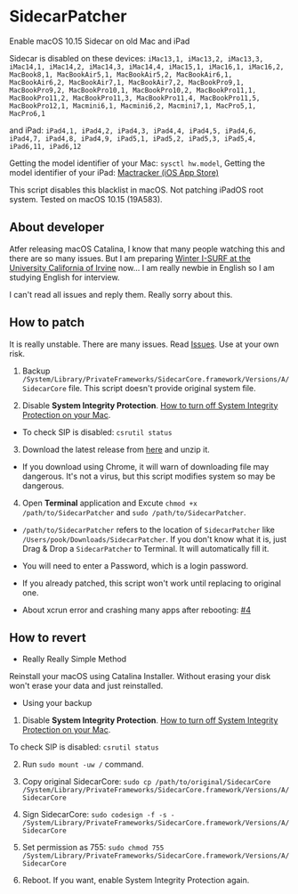 # SidecarPatcher

Enable macOS 10.15 Sidecar on old Mac and iPad

Sidecar is disabled on these devices: `iMac13,1, iMac13,2, iMac13,3, iMac14,1, iMac14,2, iMac14,3, iMac14,4, iMac15,1, iMac16,1, iMac16,2, MacBook8,1, MacBookAir5,1, MacBookAir5,2, MacBookAir6,1, MacBookAir6,2, MacBookAir7,1, MacBookAir7,2, MacBookPro9,1, MacBookPro9,2, MacBookPro10,1, MacBookPro10,2, MacBookPro11,1, MacBookPro11,2, MacBookPro11,3, MacBookPro11,4, MacBookPro11,5, MacBookPro12,1, Macmini6,1, Macmini6,2, Macmini7,1, MacPro5,1, MacPro6,1`

and iPad: `iPad4,1, iPad4,2, iPad4,3, iPad4,4, iPad4,5, iPad4,6, iPad4,7, iPad4,8, iPad4,9, iPad5,1, iPad5,2, iPad5,3, iPad5,4, iPad6,11, iPad6,12`

Getting the model identifier of your Mac: `sysctl hw.model`, Getting the model identifier of your iPad: [Mactracker (iOS App Store)](https://apps.apple.com/us/app/mactracker/id311421597)

This script disables this blacklist in macOS. Not patching iPadOS root system. Tested on macOS 10.15 (19A583).

## About developer

Atfer releasing macOS Catalina, I know that many people watching this and there are so many issues. But I am preparing [Winter I-SURF at the University California of Irvine](https://www.urop.uci.edu/i-surf.html) now... I am really newbie in English so I am studying English for interview.

I can't read all issues and reply them. Really sorry about this.

## How to patch

It is really unstable. There are many issues. Read [Issues](https://github.com/pookjw/SidecarPatcher/issues). Use at your own risk.

1. Backup `/System/Library/PrivateFrameworks/SidecarCore.framework/Versions/A/SidecarCore` file. This script doesn't provide original system file.

2. Disable **System Integrity Protection**. [How to turn off System Integrity Protection on your Mac](https://www.imore.com/how-turn-system-integrity-protection-macos).

- To check SIP is disabled: `csrutil status`

3. Download the latest release from [here](https://github.com/pookjw/SidecarPatcher/releases) and unzip it.

- If you download using Chrome, it will warn of downloading file may dangerous. It's not a virus, but this script modifies system so may be dangerous.

4. Open **Terminal** application and Excute `chmod +x /path/to/SidecarPatcher` and `sudo /path/to/SidecarPatcher`. 

- `/path/to/SidecarPatcher` refers to the location of `SidecarPatcher` like `/Users/pook/Downloads/SidecarPatcher`. If you don't know what it is, just Drag & Drop a `SidecarPatcher` to Terminal. It will automatically fill it.

- You will need to enter a Password, which is a login password.

- If you already patched, this script won't work until replacing to original one.

- About xcrun error and crashing many apps after rebooting: [#4](https://github.com/pookjw/SidecarPatcher/issues/4)

## How to revert

- Really Really Simple Method

Reinstall your macOS using Catalina Installer. Without erasing your disk won't erase your data and just reinstalled.

- Using your backup

1. Disable **System Integrity Protection**. [How to turn off System Integrity Protection on your Mac](https://www.imore.com/how-turn-system-integrity-protection-macos).

To check SIP is disabled: `csrutil status` 

2. Run `sudo mount -uw /` command.

3. Copy original SidecarCore: `sudo cp /path/to/original/SidecarCore /System/Library/PrivateFrameworks/SidecarCore.framework/Versions/A/SidecarCore`

4. Sign SidecarCore: `sudo codesign -f -s - /System/Library/PrivateFrameworks/SidecarCore.framework/Versions/A/SidecarCore`

5. Set permission as 755: `sudo chmod 755 /System/Library/PrivateFrameworks/SidecarCore.framework/Versions/A/SidecarCore`

6. Reboot. If you want, enable System Integrity Protection again.
